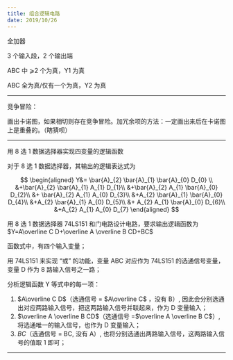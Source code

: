 ```yaml
---
title: 组合逻辑电路
date: 2019/10/26
---
```


全加器

3 个输入段，2 个输出端

ABC 中 ⩾2 个为真，Y1 为真

ABC 全为真/仅有一个为真，Y2 为真

---

竞争冒险：

画出卡诺图，如果相切则存在竞争冒险。加冗余项的方法：一定画出来后在卡诺图上是重叠的。（瞎猜呗）

---

用 8 选 1 数据选择器实现四变量的逻辑函数

对于 8 选 1 数据选择器，其输出的逻辑表达式为

$$
\begin{aligned}
Y&= \bar{A}_{2} \bar{A}_{1} \bar{A}_{0} D_{0}
\\
&+\bar{A}_{2} \bar{A}_{1} A_{1} D_{1}\\
&+\bar{A}_{2} A_{1} \bar{A}_{0} D_{2}\\
&+ \bar{A}_{2} A_{1} A_{0} D_{3}\\
&+A_{2} \bar{A}_{1} \bar{A}_{0} D_{4}\\
&+A_{2} \bar{A}_{1} A_{0} D_{5}\\
&+ A_{2} A_{1} \bar{A}_{0} D_{6}\\
&+A_{2} A_{1} A_{0} D_{7}
\end{aligned}
$$

用 8 选 1 数据选择器 74LS151 和门电路设计电路，要求输出逻辑函数为
$Y=A\overline C D+\overline A  \overline B  CD+BC$

函数式中，有四个输入变量；

用 74LS151 来实现 “或” 的功能，变量 ABC 对应作为 74LS151 的选通信号变量，变量 D 作为 8 路输入信号之一路；

分析逻辑函数 Y 等式中的每一项：

1. $A\overline C  D$（选通信号 = $A\overline C$ ，没有 B）, 因此会分别选通出对应两路输入信号，把这两路输入信号并联起来，作为 D 变量输入；
2. $\overline A  \overline B  CD$（选通信号 =$\overline A \overline  B  C$）, 将选通唯一的输入信号，也作为 D 变量输入；
3. $BC$（选通信号 = BC, 没有 A）, 也将分别选通出两路输入信号，这两路输入信号的值取 1 即可；

---
